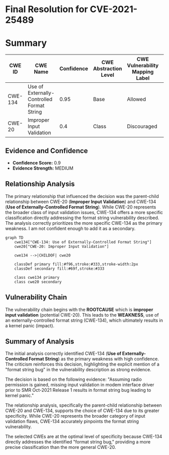 # Final Resolution for CVE-2021-25489

# Summary
| CWE ID | CWE Name | Confidence | CWE Abstraction Level | CWE Vulnerability Mapping Label | CWE-Vulnerability Mapping Notes |
|---|---|---|---|---|---|
| CWE-134 | Use of Externally-Controlled Format String | 0.95 | Base | Allowed | Primary CWE |
| CWE-20 | Improper Input Validation | 0.4 | Class | Discouraged | Secondary Candidate |

## Evidence and Confidence

*   **Confidence Score:** 0.9
*   **Evidence Strength:** MEDIUM

## Relationship Analysis
The primary relationship that influenced the decision was the parent-child relationship between CWE-20 (**Improper Input Validation**) and CWE-134 (**Use of Externally-Controlled Format String**). While CWE-20 represents the broader class of input validation issues, CWE-134 offers a more specific classification directly addressing the format string vulnerability described. The analysis correctly prioritizes the more specific CWE-134 as the primary weakness. I am not confident enough to add it as a secondary.

```mermaid
graph TD
    cwe134["CWE-134: Use of Externally-Controlled Format String"]
    cwe20["CWE-20: Improper Input Validation"]
    
    cwe134 -->|CHILDOF| cwe20
    
    classDef primary fill:#f96,stroke:#333,stroke-width:2px
    classDef secondary fill:#69f,stroke:#333
    
    class cwe134 primary
    class cwe20 secondary
```

## Vulnerability Chain
The vulnerability chain begins with the **ROOTCAUSE** which is **improper input validation** (potential CWE-20). This leads to the **WEAKNESS**, use of an externally-controlled format string (CWE-134), which ultimately results in a kernel panic (impact).

## Summary of Analysis
The initial analysis correctly identified CWE-134 (**Use of Externally-Controlled Format String**) as the primary weakness with high confidence. The criticism reinforces this decision, highlighting the explicit mention of a "format string bug" in the vulnerability description as strong evidence.

The decision is based on the following evidence: "Assuming radio permission is gained, missing input validation in modem interface driver prior to SMR Oct-2021 Release 1 results in format string bug leading to kernel panic."

The relationship analysis, specifically the parent-child relationship between CWE-20 and CWE-134, supports the choice of CWE-134 due to its greater specificity. While CWE-20 represents the broader category of input validation flaws, CWE-134 accurately pinpoints the format string vulnerability.

The selected CWEs are at the optimal level of specificity because CWE-134 directly addresses the identified "format string bug," providing a more precise classification than the more general CWE-20.